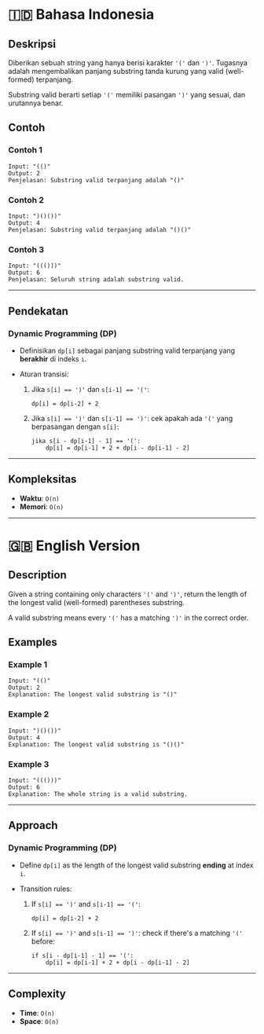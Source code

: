 # 🇮🇩 Bahasa Indonesia

## Deskripsi

Diberikan sebuah string yang hanya berisi karakter `'('` dan `')'`.
Tugasnya adalah mengembalikan panjang substring tanda kurung yang valid (well-formed) terpanjang.

Substring valid berarti setiap `'('` memiliki pasangan `')'` yang sesuai, dan urutannya benar.

## Contoh

### Contoh 1

```
Input: "(()"
Output: 2
Penjelasan: Substring valid terpanjang adalah "()"
```

### Contoh 2

```
Input: ")()())"
Output: 4
Penjelasan: Substring valid terpanjang adalah "()()"
```

### Contoh 3

```
Input: "((()))"
Output: 6
Penjelasan: Seluruh string adalah substring valid.
```

---

## Pendekatan

### Dynamic Programming (DP)

* Definisikan `dp[i]` sebagai panjang substring valid terpanjang yang **berakhir** di indeks `i`.
* Aturan transisi:

  1. Jika `s[i] == ')'` dan `s[i-1] == '('`:

     ```
     dp[i] = dp[i-2] + 2
     ```
  2. Jika `s[i] == ')'` dan `s[i-1] == ')'`:
     cek apakah ada `'('` yang berpasangan dengan `s[i]`:

     ```
     jika s[i - dp[i-1] - 1] == '(':
         dp[i] = dp[i-1] + 2 + dp[i - dp[i-1] - 2]
     ```
---

## Kompleksitas

* **Waktu**: `O(n)`
* **Memori**: `O(n)`

---

# 🇬🇧 English Version

## Description

Given a string containing only characters `'('` and `')'`,
return the length of the longest valid (well-formed) parentheses substring.

A valid substring means every `'('` has a matching `')'` in the correct order.

## Examples

### Example 1

```
Input: "(()"
Output: 2
Explanation: The longest valid substring is "()"
```

### Example 2

```
Input: ")()())"
Output: 4
Explanation: The longest valid substring is "()()"
```

### Example 3

```
Input: "((()))"
Output: 6
Explanation: The whole string is a valid substring.
```

---

## Approach

### Dynamic Programming (DP)

* Define `dp[i]` as the length of the longest valid substring **ending** at index `i`.
* Transition rules:

  1. If `s[i] == ')'` and `s[i-1] == '('`:

     ```
     dp[i] = dp[i-2] + 2
     ```
  2. If `s[i] == ')'` and `s[i-1] == ')'`:
     check if there's a matching `'('` before:

     ```
     if s[i - dp[i-1] - 1] == '(':
         dp[i] = dp[i-1] + 2 + dp[i - dp[i-1] - 2]
     ```

---

## Complexity

* **Time**: `O(n)`
* **Space**: `O(n)`

